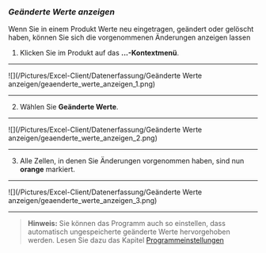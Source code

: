 ### *Geänderte Werte anzeigen*
Wenn Sie in einem Produkt Werte neu eingetragen, geändert oder gelöscht haben, können Sie sich die vorgenommenen Änderungen anzeigen lassen

1) Klicken Sie im Produkt auf das **...-Kontextmenü**.

---
![](/Pictures/Excel-Client/Datenerfassung/Geänderte Werte anzeigen/geaenderte_werte_anzeigen_1.png)

---

2) Wählen Sie **Geänderte Werte**.

---
![](/Pictures/Excel-Client/Datenerfassung/Geänderte Werte anzeigen/geaenderte_werte_anzeigen_2.png)

---

3) Alle Zellen, in denen Sie Änderungen vorgenommen haben, sind nun **orange** markiert.

---
![](/Pictures/Excel-Client/Datenerfassung/Geänderte Werte anzeigen/geaenderte_werte_anzeigen_3.png)

---

>**Hinweis:** Sie können das Programm auch so einstellen, dass automatisch ungespeicherte geänderte Werte hervorgehoben werden. Lesen Sie dazu das Kapitel [Programmeinstellungen](/der-excel-client/fabrik/programmeinstellungen.md)